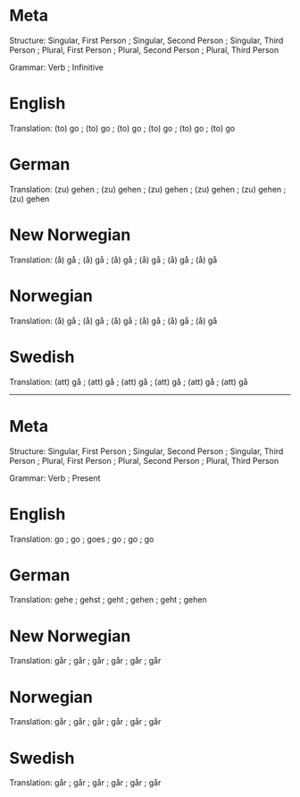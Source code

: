 Meta
====

Structure: Singular, First Person ; Singular, Second Person ; Singular, Third Person ;
           Plural, First Person   ; Plural, Second Person   ; Plural, Third Person

Grammar:   Verb ; Infinitive



English
=======

Translation: (to) go ; (to) go ; (to) go ;
             (to) go ; (to) go ; (to) go



German
======

Translation: (zu) gehen ; (zu) gehen ; (zu) gehen ;
             (zu) gehen ; (zu) gehen ; (zu) gehen



New Norwegian
=============

Translation: (å) gå ; (å) gå ; (å) gå ;
             (å) gå ; (å) gå ; (å) gå



Norwegian
=========

Translation: (å) gå ; (å) gå ; (å) gå ;
             (å) gå ; (å) gå ; (å) gå



Swedish
=======

Translation: (att) gå ; (att) gå ; (att) gå ;
             (att) gå ; (att) gå ; (att) gå



--------------------------------------------------------------------------------

Meta
====

Structure: Singular, First Person ; Singular, Second Person ; Singular, Third Person ;
           Plural, First Person   ; Plural, Second Person   ; Plural, Third Person

Grammar:   Verb ; Present



English
=======

Translation: go ; go ; goes ;
             go ; go ; go



German
======

Translation: gehe  ; gehst ; geht  ;
             gehen ; geht  ; gehen



New Norwegian
=============

Translation: går ; går ; går ;
             går ; går ; går



Norwegian
=========

Translation: går ; går ; går ;
             går ; går ; går



Swedish
=======

Translation: går ; går ; går ;
             går ; går ; går
